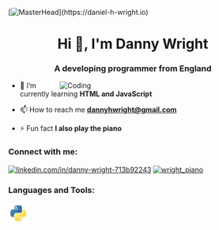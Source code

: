 [![MasterHead]([https://1.bp.blogspot.com/-7A4WynwLsM...](https://64.media.tumblr.com/c5543874b9cbe98da1d20945a45e989b/tumblr_o5a5r9Z9O71tvppquo1_r1_1280.gifv))](https://daniel-h-wright.io)
<h1 align="center">Hi 👋, I'm Danny Wright</h1>
<h3 align="center">A developing programmer from England</h3>
<img align="right" alt="Coding" width="400" src="https://66.media.tumblr.com/1e4b7c44f265fd7682f353d0f20676c2/tumblr_mrfnyzgvim1rfjowdo1_500.gif">

- 🌱 I’m currently learning **HTML and JavaScript**

- 📫 How to reach me **dannyhwright@gmail.com**

- ⚡ Fun fact **I also play the piano**

<h3 align="left">Connect with me:</h3>
<p align="left">
<a href="https://linkedin.com/in/linkedin.com/in/danny-wright-713b92243" target="blank"><img align="center" src="https://raw.githubusercontent.com/rahuldkjain/github-profile-readme-generator/master/src/images/icons/Social/linked-in-alt.svg" alt="linkedin.com/in/danny-wright-713b92243" height="30" width="40" /></a>
<a href="https://instagram.com/wright_piano" target="blank"><img align="center" src="https://raw.githubusercontent.com/rahuldkjain/github-profile-readme-generator/master/src/images/icons/Social/instagram.svg" alt="wright_piano" height="30" width="40" /></a>
</p>

<h3 align="left">Languages and Tools:</h3>
<p align="left"> <a href="https://www.python.org" target="_blank" rel="noreferrer"> <img src="https://raw.githubusercontent.com/devicons/devicon/master/icons/python/python-original.svg" alt="python" width="40" height="40"/> </a> </p>
